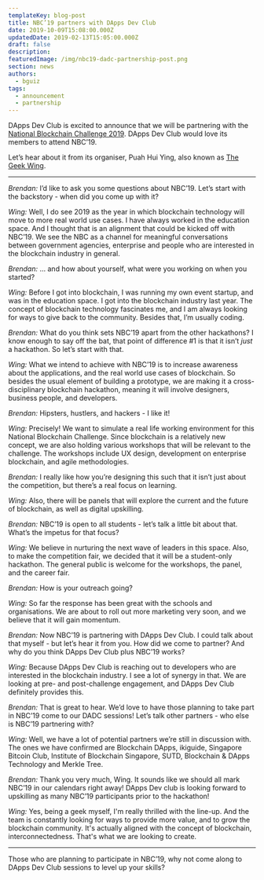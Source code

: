 ```yaml
---
templateKey: blog-post
title: NBC’19 partners with DApps Dev Club
date: 2019-10-09T15:08:00.000Z
updatedDate: 2019-02-13T15:05:00.000Z
draft: false
description:
featuredImage: /img/nbc19-dadc-partnership-post.png
section: news
authors:
  - bguiz
tags:
  - announcement
  - partnership
---
```


DApps Dev Club is excited to announce that we will be partnering with the [National Blockchain Challenge 2019](https://www.globaltechchallenge.com/). DApps Dev Club would love its members to attend NBC’19.

Let’s hear about it from its organiser, Puah Hui Ying, also known as [The Geek Wing](https://www.thegeekwing.com/).

----

*Brendan:* I’d like to ask you some questions about NBC’19. Let’s start with the backstory - when did you come up with it?

*Wing:* Well, I do see 2019 as the year in which blockchain technology will move to more real world use cases. I have always worked in the education space. And I thought that is an alignment that could be kicked off with NBC’19. We see the NBC as a channel for meaningful conversations between government agencies, enterprise and people who are interested in the blockchain industry in general.

*Brendan:* … and how about yourself, what were you working on when you started?

*Wing:* Before I got into blockchain, I was running my own event startup, and was in the education space. I got into the blockchain industry last year. The concept of blockchain technology fascinates me, and I am always looking for ways to give back to the community. Besides that, I’m usually coding.

*Brendan:* What do you think sets NBC’19 apart from the other hackathons? I know enough to say off the bat, that point of difference #1 is that it isn’t *just* a hackathon. So let’s start with that.

*Wing:* What we intend to achieve with NBC’19 is to increase awareness about the applications, and the real world use cases of blockchain. So besides the usual element of building a prototype, we are making it a cross-disciplinary blockchain hackathon, meaning it will involve designers, business people, and developers.

*Brendan:* Hipsters, hustlers, and hackers - I like it!

*Wing:* Precisely! We want to simulate a real life working environment for this National Blockchain Challenge. Since blockchain is a relatively new concept, we are also holding various workshops that will be relevant to the challenge. The workshops include UX design, development on enterprise blockchain, and agile methodologies.

*Brendan:* I really like how you’re designing this such that it isn’t just about the competition, but there’s a real focus on learning.

*Wing:* Also, there will be panels that will explore the current and the future of blockchain, as well as digital upskilling.

*Brendan:* NBC’19 is open to all students - let’s talk a little bit about that. What’s the impetus for that focus?

*Wing:* We believe in nurturing the next wave of leaders in this space. Also, to make the competition fair, we decided that it will be a student-only hackathon. The general public is welcome for the workshops, the panel, and the career fair.

*Brendan:* How is your outreach going?

*Wing:* So far the response has been great with the schools and organisations. We are about to roll out more marketing very soon, and we believe that it will gain momentum.

*Brendan:* Now NBC’19 is partnering with DApps Dev Club. I could talk about that myself - but let’s hear it from you. How did we come to partner? And why do you think DApps Dev Club plus NBC’19 works?

*Wing:* Because DApps Dev Club is reaching out to developers who are interested in the blockchain industry. I see a lot of synergy in that. We are looking at pre- and post-challenge engagement, and DApps Dev Club definitely provides this.

*Brendan:* That is great to hear. We’d love to have those planning to take part in NBC’19 come to our DADC sessions! Let’s talk other partners - who else is NBC’19 partnering with?

*Wing:* Well, we have a lot of potential partners we’re still in discussion with. The ones we have confirmed are Blockchain DApps, ikiguide, Singapore Bitcoin Club, Institute of Blockchain Singapore, SUTD, Blockchain & DApps Technology and Merkle Tree.

*Brendan:* Thank you very much, Wing. It sounds like we should all mark NBC’19 in our calendars right away! DApps Dev club is looking forward to upskilling as many NBC’19 participants prior to the hackathon!

*Wing:* Yes, being a geek myself, I'm really thrilled with the line-up. And the team is constantly looking for ways to provide more value, and to grow the blockchain community. It's actually aligned with the concept of blockchain, interconnectedness. That's what we are looking to create.

----

Those who are planning to participate in NBC’19, why not come along to DApps Dev Club sessions to level up your skills?

